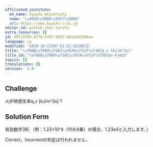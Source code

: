 ```yaml
---
affiliated_institute:
  en_name: Kyushu University
  name: "\u4E5D\u5DDE\u5927\u5B66"
  url: https://www.kyushu-u.ac.jp
editor_id: github.cbal-kurata
extra_resources: {}
id: 08fc5335-6779-478f-9557-6613a63940aa
language: ja
modified: '2019-10-21T07:51:52.521987Z'
title: "\u706B\u7089\u71B1\u767A\u751F\u7387q_v [kJ/m^3s]"
title_id: "\u706B\u7089\u71B1\u767A\u751F\u7387qv-kjm3s"
topics: []
translations: {}
version: '1.0'
---
```


## Challenge
火炉熱発生率q_v [kJ/m^3s] ?


## Solution Form

有効数字3桁
（例：1.23×10^4（10の4乗）の場合，1.23e4と入力します．）

Correct，Incorrectの判定は行われません．



